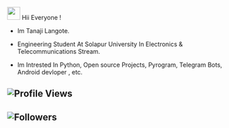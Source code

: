 <img src="https://raw.githubusercontent.com/MartinHeinz/MartinHeinz/master/wave.gif" width="30px"> Hii Everyone !
- Im Tanaji Langote.
- Engineering Student At Solapur University In Electronics & Telecommunications Stream.

- Im Intrested In Python, Open source Projects, Pyrogram,  Telegram Bots, Android devloper , etc. 



## ![Profile Views](https://gpvc.arturio.dev/Mr-tanaji)


## ![Followers ](https://img.shields.io/github/followers/Mr-Tanaji?style=social)

